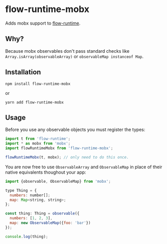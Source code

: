 # flow-runtime-mobx

Adds mobx support to [flow-runtime](https://codemix.github.io/flow-runtime).

## Why?
Because mobx observables don't pass standard checks like `Array.isArray(observableArray)` or `observableMap instanceof Map`.

## Installation

```
npm install flow-runtime-mobx
```
or
```
yarn add flow-runtime-mobx
```


## Usage

Before you use any observable objects you must register the types:
```js
import t from 'flow-runtime';
import * as mobx from 'mobx';
import flowRuntimeMobx from 'flow-runtime-mobx';

flowRuntimeMobx(t, mobx); // only need to do this once.
```

You are now free to use `ObservableArray` and `ObservableMap` in place of their native
equivalents thoughout your app:

```js
import {observable, ObservableMap} from 'mobx';

type Thing = {
  numbers: number[];
  map: Map<string, string>;
};

const thing: Thing = observable({
  numbers: [1, 2, 3],
  map: new ObservableMap({foo: 'bar'})
});

console.log(thing);
```